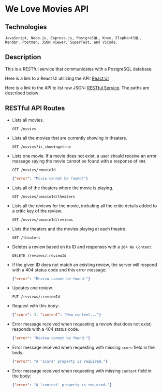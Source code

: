 # We Love Movies API

## Technologies

 ```text
 JavaScript, Node.js, Express.js, PostgreSQL, Knex, ElephantSQL, Render, Postman, JSON viewer, SuperTest, and VSCode. 
 ```

## Description

This is a RESTful service that communicates with a PostgreSQL database.

Here is a link to a React UI utilizing the API: [React UI](https://we-love-movies-ui-9f0n.onrender.com) 

Here is a link to the API to list raw JSON: [RESTful Service](https://we-love-movies-1pzh.onrender.com). The paths are described below:

## RESTful API Routes

+ Lists all movies.

    ```text
    GET /movies
    ```

+ Lists all the movies that are currently showing in theaters.

    ```text
    GET /movies?is_showing=true
    ```

+ Lists one movie. If a movie does not exist, a user should receive an error message saying the movie cannot be found with a response of `404`.

    ```text
    GET /movies/:movieId
    ```

    ```json
    {"error": "Movie cannot be found!"}
    ```

+ Lists all of the theaters where the movie is playing.

    ```text
    GET /movies/:movieId/theaters
    ```

+ Lists all the reviews for the movie, including all the critic details added to a critic key of the review.

    ```text
    GET /movies/:movieId/reviews
    ```

+ Lists the theaters and the movies playing at each theatre.

    ```text
    GET /theaters
    ```

+ Deletes a review based on its ID and responses with a `204 No Content`.

    ```text
    DELETE /reviews/:reviewId
    ```

+ If the given ID does not match an existing review, the server will respond with a 404 status code and this error message:

    ```json
    {"error": "Review cannot be found."}
    ```

+ Updates one review.

    ```text
    PUT /reviews/:reviewId
    ```

+ Request with this body:

    ```json
    {"score": 3, "content": "New content..."}
    ```

+ Error message received when requesting a review that does not exist; responds with a 404 status code.

    ```json
    {"error": "Review cannot be found."}
    ```

+ Error message received when requesting with missing `score` field in the body:

    ```json
    {"error": "A 'score' property is required."}
    ```

+ Error message received when requesting with missing `content` field in the body:

    ```json
    {"error": "A 'content' property is required."}
    ```
